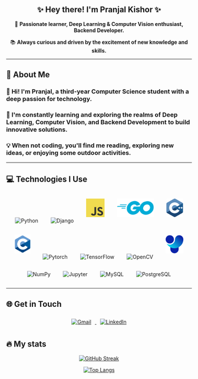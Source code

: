 <div align="center">
  <h2>✨ <b>Hey there! I'm Pranjal Kishor</b> ✨</h2>
  <p>🚀 <b>Passionate learner, Deep Learning & Computer Vision enthusiast, Backend Developer.</b></p>
  <p>📚 <b>Always curious and driven by the excitement of new knowledge and skills.</b></p>
</div>

---

## 🚀 <b>About Me</b>
<h3>🌟 <b>Hi! I'm Pranjal, a third-year Computer Science student with a deep passion for technology.</b> </h3>
<h3>🧠 <b>I'm constantly learning and exploring the realms of Deep Learning, Computer Vision, and Backend Development to build innovative solutions.</b> </h3>
<h3>💡 <b>When not coding, you'll find me reading, exploring new ideas, or enjoying some outdoor activities.</b></h3>

---

## 💻 <b>Technologies I Use</b>
<div align="center">
  <p align="center">
    <img src="https://www.vectorlogo.zone/logos/python/python-icon.svg" alt="Python" height="50" style="margin: 15px;"/>
    <img src="https://www.vectorlogo.zone/logos/djangoproject/djangoproject-icon.svg" alt="Django" height="50" style="margin: 15px;"/>
    <img src="images/logo-javascript.svg" alt="Javascript" height="50" style="margin: 15px;"/>
    <img src="images/golang-1.svg" alt="Golang" height="50" style="margin: 15px;"/>
    <img src="images/c.svg" alt="C" height="50" style="margin: 15px;"/>
    <img src="images/c-1.svg" alt="C++" height="50" style="margin: 15px;"/>
    <img src="https://www.vectorlogo.zone/logos/pytorch/pytorch-icon.svg" alt="Pytorch" height="50" style="margin: 15px;"/>
    <img src="https://www.vectorlogo.zone/logos/tensorflow/tensorflow-icon.svg" alt="TensorFlow" height="50" style="margin: 15px;"/>
    <img src="https://www.vectorlogo.zone/logos/opencv/opencv-icon.svg" alt="OpenCV" height="50" style="margin: 15px;"/>
    <img src="images/ul.svg" alt="Ultralytics" height="50" style="margin: 15px;"/>
    <img src="https://www.vectorlogo.zone/logos/numpy/numpy-icon.svg" alt="NumPy" height="50" style="margin: 15px;"/>
    <img src="https://www.vectorlogo.zone/logos/jupyter/jupyter-icon.svg" alt="Jupyter" height="50" style="margin: 15px;"/>
    <img src="https://www.vectorlogo.zone/logos/mysql/mysql-icon.svg" alt="MySQL" height="50" style="margin: 15px;"/>
    <img src="https://www.vectorlogo.zone/logos/postgresql/postgresql-icon.svg" alt="PostgreSQL" height="50" style="margin: 15px;"/>
  </p>
</div>

---

## 🌐 <b>Get in Touch</b>

<p align="center">
  <a href="mailto:pkishor_be22@thapar.edu" target="_blank">
    <img src="https://www.vectorlogo.zone/logos/gmail/gmail-ar21.svg" alt="Gmail" height="70" style="margin: 10px;"/>
  </a>
  <a href="https://www.linkedin.com/in/pranjalkishor/" target="_blank">
    <img src="https://www.vectorlogo.zone/logos/linkedin/linkedin-ar21.svg" alt="LinkedIn" height="70" style="margin: 10px;"/>
  </a>
</p>

## <b>🔥 My stats </b>

<div align="center">
  
[![GitHub Streak](http://github-readme-streak-stats.herokuapp.com?user=pranjal-88&theme=dark&background=000000)](https://git.io/streak-stats)

[![Top Langs](https://github-readme-stats.vercel.app/api/top-langs/?username=pranjal-88&layout=compact&theme=vision-friendly-dark)](https://github.com/anuraghazra/github-readme-stats)
  
</div>
